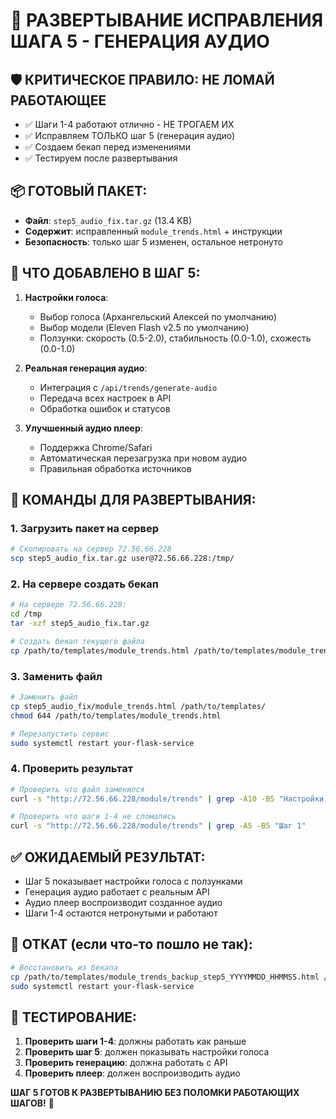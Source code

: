 # 🎵 РАЗВЕРТЫВАНИЕ ИСПРАВЛЕНИЯ ШАГА 5 - ГЕНЕРАЦИЯ АУДИО

## 🛡️ КРИТИЧЕСКОЕ ПРАВИЛО: НЕ ЛОМАЙ РАБОТАЮЩЕЕ
- ✅ Шаги 1-4 работают отлично - НЕ ТРОГАЕМ ИХ
- ✅ Исправляем ТОЛЬКО шаг 5 (генерация аудио)
- ✅ Создаем бекап перед изменениями
- ✅ Тестируем после развертывания

## 📦 ГОТОВЫЙ ПАКЕТ:
- **Файл**: `step5_audio_fix.tar.gz` (13.4 KB)
- **Содержит**: исправленный `module_trends.html` + инструкции
- **Безопасность**: только шаг 5 изменен, остальное нетронуто

## 🎤 ЧТО ДОБАВЛЕНО В ШАГ 5:
1. **Настройки голоса**:
   - Выбор голоса (Архангельский Алексей по умолчанию)
   - Выбор модели (Eleven Flash v2.5 по умолчанию)
   - Ползунки: скорость (0.5-2.0), стабильность (0.0-1.0), схожесть (0.0-1.0)

2. **Реальная генерация аудио**:
   - Интеграция с `/api/trends/generate-audio`
   - Передача всех настроек в API
   - Обработка ошибок и статусов

3. **Улучшенный аудио плеер**:
   - Поддержка Chrome/Safari
   - Автоматическая перезагрузка при новом аудио
   - Правильная обработка источников

## 🔧 КОМАНДЫ ДЛЯ РАЗВЕРТЫВАНИЯ:

### 1. Загрузить пакет на сервер
```bash
# Скопировать на сервер 72.56.66.228
scp step5_audio_fix.tar.gz user@72.56.66.228:/tmp/
```

### 2. На сервере создать бекап
```bash
# На сервере 72.56.66.228:
cd /tmp
tar -xzf step5_audio_fix.tar.gz

# Создать бекап текущего файла
cp /path/to/templates/module_trends.html /path/to/templates/module_trends_backup_step5_$(date +%Y%m%d_%H%M%S).html
```

### 3. Заменить файл
```bash
# Заменить файл
cp step5_audio_fix/module_trends.html /path/to/templates/
chmod 644 /path/to/templates/module_trends.html

# Перезапустить сервис
sudo systemctl restart your-flask-service
```

### 4. Проверить результат
```bash
# Проверить что файл заменился
curl -s "http://72.56.66.228/module/trends" | grep -A10 -B5 "Настройки голоса"

# Проверить что шаги 1-4 не сломались
curl -s "http://72.56.66.228/module/trends" | grep -A5 -B5 "Шаг 1"
```

## ✅ ОЖИДАЕМЫЙ РЕЗУЛЬТАТ:
- Шаг 5 показывает настройки голоса с ползунками
- Генерация аудио работает с реальным API
- Аудио плеер воспроизводит созданное аудио
- Шаги 1-4 остаются нетронутыми и работают

## 🔄 ОТКАТ (если что-то пошло не так):
```bash
# Восстановить из бекапа
cp /path/to/templates/module_trends_backup_step5_YYYYMMDD_HHMMSS.html /path/to/templates/module_trends.html
sudo systemctl restart your-flask-service
```

## 🎯 ТЕСТИРОВАНИЕ:
1. **Проверить шаги 1-4**: должны работать как раньше
2. **Проверить шаг 5**: должен показывать настройки голоса
3. **Проверить генерацию**: должна работать с API
4. **Проверить плеер**: должен воспроизводить аудио

**ШАГ 5 ГОТОВ К РАЗВЕРТЫВАНИЮ БЕЗ ПОЛОМКИ РАБОТАЮЩИХ ШАГОВ!** 🎵
